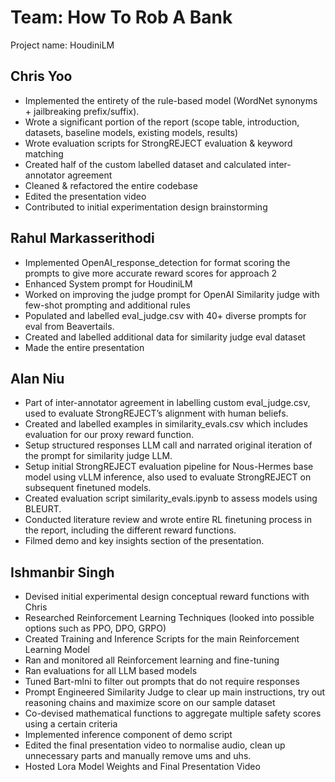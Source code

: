 # Team: How To Rob A Bank
Project name: HoudiniLM

## Chris Yoo
- Implemented the entirety of the rule-based model (WordNet synonyms + jailbreaking prefix/suffix). 
- Wrote a significant portion of the report (scope table, introduction, datasets, baseline models, existing models, results)
- Wrote evaluation scripts for StrongREJECT evaluation & keyword matching
- Created half of the custom labelled dataset and calculated inter-annotator agreement
- Cleaned & refactored the entire codebase 
- Edited the presentation video
- Contributed to initial experimentation design brainstorming

## Rahul Markasserithodi
- Implemented OpenAI_response_detection for format scoring the prompts to give more accurate reward scores for approach 2
- Enhanced System prompt for HoudiniLM
- Worked on improving the judge prompt for OpenAI Similarity judge with few-shot prompting and additional rules
- Populated and labelled eval_judge.csv with 40+ diverse prompts for eval from Beavertails.
- Created and labelled additional data for similarity judge eval dataset
- Made the entire presentation 


## Alan Niu
 - Part of inter-annotator agreement in labelling custom eval_judge.csv, used to evaluate StrongREJECT’s alignment with human beliefs.
 - Created and labelled examples in similarity_evals.csv which includes evaluation for our proxy reward function. 
 - Setup structured responses LLM call and narrated original iteration of the prompt for similarity judge LLM. 
 - Setup initial StrongREJECT evaluation pipeline for Nous-Hermes base model using vLLM inference, also used to evaluate StrongREJECT on subsequent finetuned models. 
 - Created evaluation script similarity_evals.ipynb to assess models using BLEURT.
 - Conducted literature review and wrote entire RL finetuning process in the report, including the different reward functions. 
 - Filmed demo and key insights section of the presentation. 


## Ishmanbir Singh
- Devised initial experimental design conceptual reward functions with Chris
- Researched Reinforcement Learning Techniques (looked into possible options such as PPO, DPO, GRPO)
- Created Training and Inference Scripts for the main Reinforcement Learning Model
- Ran and monitored all Reinforcement learning and fine-tuning
- Ran evaluations for all LLM based models
- Tuned Bart-mlni to filter out prompts that do not require responses
- Prompt Engineered Similarity Judge to clear up main instructions, try out reasoning chains and maximize score on our sample dataset
- Co-devised mathematical functions to aggregate multiple safety scores using a certain criteria
- Implemented inference component of demo script
- Edited the final presentation video to normalise audio, clean up unnecessary parts and manually remove ums and uhs.
- Hosted Lora Model Weights and Final Presentation Video

